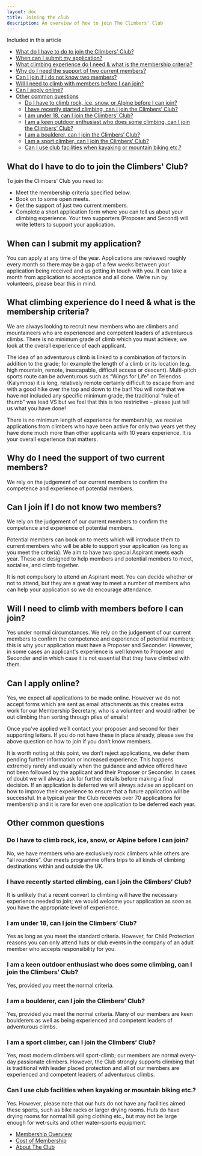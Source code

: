 ```yaml
---
layout: doc
title: Joining the club
description: An overview of how to join The Climbers' Club
---
```


Included in this article
- [What do I have to do to join the Climbers' Club?](#what-do-i-have-to-do-to-join-the-climbers-club)
- [When can I submit my application?](#when-can-i-submit-my-application)
- [What climbing experience do I need & what is the membership criteria?](#what-climbing-experience-do-i-need--what-is-the-membership-criteria)
- [Why do I need the support of two current members?](#why-do-i-need-the-support-of-two-current-members)
- [Can I join if I do not know two members?](#can-i-join-if-i-do-not-know-two-members)
- [Will I need to climb with members before I can join?](#will-i-need-to-climb-with-members-before-i-can-join)
- [Can I apply online?](#can-i-apply-online)
- [Other common questions](#other-common-questions)
  - [Do I have to climb rock, ice, snow, or Alpine before I can join?](#do-i-have-to-climb-rock-ice-snow-or-alpine-before-i-can-join)
  - [I have recently started climbing, can I join the Climbers’ Club?](#i-have-recently-started-climbing-can-i-join-the-climbers-club)
  - [I am under 18, can I join the Climbers’ Club?](#i-am-under-18-can-i-join-the-climbers-club)
  - [I am a keen outdoor enthusiast who does some climbing, can I join the Climbers’ Club?](#i-am-a-keen-outdoor-enthusiast-who-does-some-climbing-can-i-join-the-climbers-club)
  - [I am a boulderer, can I join the Climbers’ Club?](#i-am-a-boulderer-can-i-join-the-climbers-club)
  - [I am a sport climber, can I join the Climbers’ Club?](#i-am-a-sport-climber-can-i-join-the-climbers-club)
  - [Can I use club facilities when kayaking or mountain biking etc.?](#can-i-use-club-facilities-when-kayaking-or-mountain-biking-etc)

## What do I have to do to join the Climbers' Club?

To join the Climbers’ Club you need to:

* Meet the membership criteria specified below.
* Book on to some open meets.
* Get the support of just two current members.
* Complete a short application form where you can tell us about your climbing experience. Your two supporters (Proposer and Second) will write letters to support your application.

## When can I submit my application?

You can apply at any time of the year. Applications are reviewed roughly every month so there may be a gap of a few weeks between your application being received and us getting in touch with you. It can take a month from application to acceptance and all done. We’re run by volunteers, please bear this in mind.

## What climbing experience do I need & what is the membership criteria?

We are always looking to recruit new members who are climbers and mountaineers who are experienced and competent leaders of adventurous climbs. There is no minimum grade of climb which you must achieve; we look at the overall experience of each applicant.

The idea of an adventurous climb is linked to a combination of factors in
addition to the grade; for example the length of a climb or its location (e.g. high mountain, remote, inescapable, difficult access or descent). Multi-pitch sports route can be adventurous such as “Wings for Life” on Telendos (Kalymnos) it is long, relatively remote certainly difficult to escape from and with a good hike over the top and down to the bar! You will note that we have not included any specific minimum grade, the traditional “rule of thumb” was lead VS but we feel that this is too restrictive – please just tell us what you have done!

There is no minimum length of experience for membership, we receive applications from climbers who have been active for only two years yet they have done much more than other applicants with 10 years experience. It is your overall experience that matters.

## Why do I need the support of two current members?

We rely on the judgement of our current members to confirm the competence and experience of potential members.

## Can I join if I do not know two members?

We rely on the judgement of our current members to confirm the competence and experience of potential members.

Potential members can book on to meets which will introduce them to current members who will be able to support your application (as long as you meet the criteria). We aim to have two special Aspirant meets each year. These are designed to help members and potential members to meet, socialise, and climb together.

It is not compulsory to attend an Aspirant meet. You can decide whether or not to attend, but they are a great way to meet a number of members who can help your application so we do encourage attendance.

## Will I need to climb with members before I can join?

Yes under normal circumstances. We rely on the judgement of our current members to confirm the competence and experience of potential members; this is why your application must have a Proposer and Seconder. However, in some cases an applicant's experience is well known to Proposer and Seconder and in which case it is not essential that they have climbed with them.

## Can I apply online?

Yes, we expect all applications to be made online. However we do not accept forms which are sent as email attachments as this creates extra work for our Membership Secretary, who is a volunteer and would rather be out climbing than sorting through piles of emails!

Once you’ve applied we’ll contact your proposer and second for their supporting letters. If you do not have these in place already, please see the above question on how to join if you don’t know members.

It is worth noting at this point, we don’t reject applications, we defer them pending further information or increased experience. This happens extremely rarely and usually when the guidance and advice offered have not been followed by the applicant and their Proposer or Seconder. In cases of doubt we will always ask for further details before making a final decision. If an application is deferred we will always advise an applicant on how to improve their experience to ensure that a future application will be successful. In a typical year the Club receives over 70 applications for membership and it is rare for even one application to be deferred each year.

## Other common questions

### Do I have to climb rock, ice, snow, or Alpine before I can join?

No, we have members who are exclusively rock climbers while others are “all rounders”. Our meets programme offers trips to all kinds of climbing destinations within and outside the UK.

### I have recently started climbing, can I join the Climbers’ Club?

It is unlikely that a recent convert to climbing will have the necessary experience needed to join; we would welcome your application as soon as you have the appropriate level of experience.

### I am under 18, can I join the Climbers’ Club?

Yes as long as you meet the standard criteria. However, for Child Protection reasons you can only attend huts or club events in the company of an adult member who accepts responsibility for you.

### I am a keen outdoor enthusiast who does some climbing, can I join the Climbers’ Club?

Yes, provided you meet the normal criteria.

### I am a boulderer, can I join the Climbers’ Club?

Yes, provided you meet the normal criteria. Many of our members are keen boulderers as well as being experienced and competent leaders of adventurous climbs.

### I am a sport climber, can I join the Climbers’ Club?

Yes, most modern climbers will sport-climb; our members are normal every-day passionate climbers. However, the Club strongly supports climbing that is traditional with leader placed protection and all of our members are experienced and competent leaders of adventurous climbs.

### Can I use club facilities when kayaking or mountain biking etc.?

Yes. However, please note that our huts do not have any facilities aimed these sports, such as bike racks or larger drying rooms. Huts do have drying rooms for normal hill going clothing etc., but may not be large enough for wet-suits and other water-sports equipment.

* [Membership Overview](/docs/membership/membership-overview)
* [Cost of Membership](/docs/membership/cost-of-membership)
* [About The Club](/docs/membership/about-the-club)

